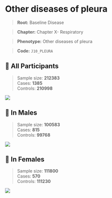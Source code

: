 # Other diseases of pleura

> **Root:** Baseline Disease  

> **Chapter:** Chapter X- Respiratory  

> **Phenotype:** Other diseases of pleura  

> **Code:** `J10_PLEURA`

## 🧪 All Participants  
> Sample size: **212383**  
> Cases: **1385**  
> Controls: **210998**
<img src="/Disease/Figures/ALL/Baseline/J10_PLEURA.png"/>
<CsvTable src="/Disease_Data/ALL/Baseline/LG_J10_PLEURA.csv" label="🔍 View full results" />

## 👨 In Males  
> Sample size: **100583**  
> Cases: **815**  
> Controls: **99768**
<img src="/Disease/Figures/Male/Baseline/J10_PLEURA.png"/>
<CsvTable src="/Disease_Data/Male/Baseline/LG_J10_PLEURA.csv" label="🔍 View full results" />

## 👩 In Females  
> Sample size: **111800**  
> Cases: **570**  
> Controls: **111230**
<img src="/Disease/Figures/Female/Baseline/J10_PLEURA.png"/>
<CsvTable src="/Disease_Data/Female/Baseline/LG_J10_PLEURA.csv" label="🔍 View full results" />

